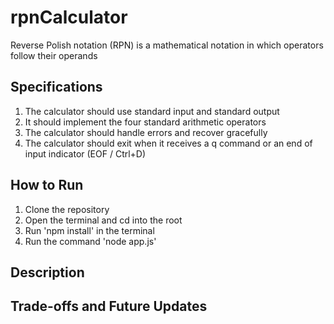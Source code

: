 # rpnCalculator

Reverse Polish notation (RPN) is a mathematical notation in which operators follow their operands

## Specifications
1. The calculator should use standard input and standard output
2. It should implement the four standard arithmetic operators
3. The calculator should handle errors and recover gracefully
4. The calculator should exit when it receives a q command or an end of input indicator (EOF / Ctrl+D)

## How to Run
1. Clone the repository
2. Open the terminal and cd into the root
3. Run 'npm install' in the terminal
4. Run the command 'node app.js'

## Description

## Trade-offs and Future Updates
